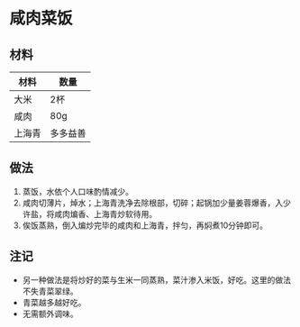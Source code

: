 # 咸肉菜饭 

## 材料

| 材料   | 数量     |
| ------ | -------- |
| 大米   | 2杯      |
| 咸肉   | 80g      |
| 上海青 | 多多益善 |

## 做法

1. 蒸饭，水依个人口味酌情减少。
2. 咸肉切薄片，焯水；上海青洗净去除根部，切碎；起锅加少量姜蓉爆香，入少许盐，将咸肉煸香、上海青炒软待用。
3. 俟饭蒸熟，倒入煸炒完毕的咸肉和上海青，拌匀，再焖煮10分钟即可。

## 注记
- 另一种做法是将炒好的菜与生米一同蒸熟，菜汁渗入米饭，好吃。这里的做法不失青菜翠绿。
- 青菜越多越好吃。
- 无需额外调味。